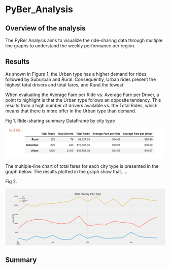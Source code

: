 # PyBer_Analysis

## Overview of the analysis

The PyBer Analysis aims to visualize the ride-sharing data through multiple line graphs to understand the weekly performance per region. 

## Results

As shown in Figure 1, the Urban type has a higher demand for rides, followed by Suburban and Rural. Consequently, Urban rides present the highest total drivers and total fares, and Rural the lowest. 

When evaluating the Average Fare per Ride vs. Average Fare per Driver, a point to highlight is that the Urban type follows an opposite tendency. This results from a high number of drivers available vs. the Total Rides, which means that there is more offer in the Urban type than demand.  

Fig 1. Ride-sharing summary DataFrame by city type


![](https://github.com/Marietas/PyBer_Analysis/blob/main/Analysis/Summary%20Data%20Frame.PNG)

The multiple-line chart of total fares for each city type is presented in the graph below. The results plotted in the graph show that.....





Fig 2. 

![](https://github.com/Marietas/PyBer_Analysis/blob/main/Analysis/Fig_%20Fare_Summary.png)





## Summary



